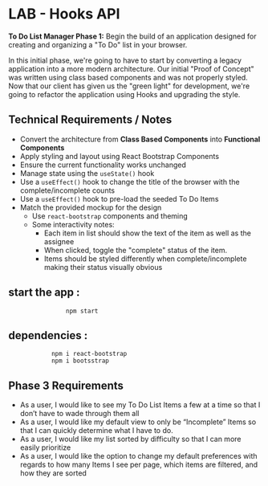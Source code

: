 # LAB - Hooks API
**To Do List Manager Phase 1:** Begin the build of an application designed for creating and organizing a "To Do" list in your browser.

In this initial phase, we're going to have to start by converting a legacy application into a more modern architecture. Our initial "Proof of Concept" was written using class based components and was not properly styled. Now that our client has given us the "green light" for development, we're going to refactor the application using Hooks and upgrading the style.

## Technical Requirements / Notes
- Convert the architecture from **Class Based Components** into **Functional Components**
- Apply styling and layout using React Bootstrap Components
- Ensure the current functionality works unchanged
- Manage state using the `useState()` hook
- Use a `useEffect()` hook to change the title of the browser with the complete/incomplete counts
- Use a `useEffect()` hook to pre-load the seeded To Do Items
- Match the provided mockup for the design
  - Use `react-bootstrap` components and theming
  - Some interactivity notes:
    - Each item in list should show the text of the item as well as the assignee
    - When clicked, toggle the "complete" status of the item.
    - Items should be styled differently when complete/incomplete making their status visually obvious

## start the app : 
                    npm start 
## dependencies : 
                npm i react-bootstrap 
                npm i bootsstrap 


## Phase 3 Requirements
* As a user, I would like to see my To Do List Items a few at a time so that I don’t have to wade through them all
* As a user, I would like my default view to only be “Incomplete” Items so that I can quickly determine what I have to do.
* As a user, I would like my list sorted by difficulty so that I can more easily prioritize
* As a user, I would like the option to change my default preferences with regards to how many Items I see per page, which items are filtered, and how they are sorted
